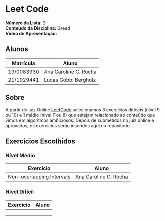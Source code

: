 # Leet Code

**Número da Lista:** 3<br>
**Conteúdo da Disciplina:** Greed<br>
**Vídeo de Apresentação:**

## Alunos
|Matrícula | Aluno |
| -- | -- |
| 19/0083930  |  Ana Caroline C. Rocha |
| 21/1029441  |  Lucas Gobbi Bergholz |

## Sobre 
A partir do juiz Online [LeetCode](https://leetcode.com/) selecionamos 3 exercícios difíceis (nível 9 ou 10) e 1 médio (nível 7 ou 8) que estejam relacionado ao conteúdo que vimos em algoritmos ambiciosos. Depois de submetidos no juiz online e aprovados, os exercícios serão inseridos aqui no repositório.

## Exercícios Escolhidos

### Nível Médio

|Exercício | Aluno |
| -- | -- |
| [Non-overlapping Intervals](https://leetcode.com/problems/non-overlapping-intervals/description) | Ana Caroline C. Rocha |

### Nível Difícil

|Exercício | Aluno |
| -- | -- |
|  |  |
|  |  |
|  |  |
